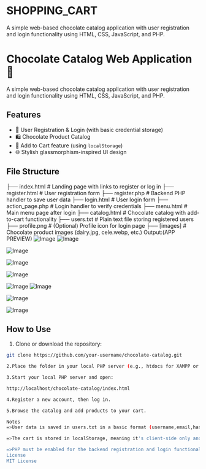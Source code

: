 # SHOPPING_CART
A simple web-based chocolate catalog application with user registration and login functionality using HTML, CSS, JavaScript, and PHP.

# Chocolate Catalog Web Application 🍫

A simple web-based chocolate catalog application with user registration and login functionality using HTML, CSS, JavaScript, and PHP.

## Features

- 🔐 User Registration & Login (with basic credential storage)
- 🛍️ Chocolate Product Catalog
- 🛒 Add to Cart feature (using `localStorage`)
- 🌐 Stylish glassmorphism-inspired UI design

## File Structure
├── index.html # Landing page with links to register or log in
├── register.html # User registration form
├── register.php # Backend PHP handler to save user data
├── login.html # User login form
├── action_page.php # Login handler to verify credentials
├── menu.html # Main menu page after login
├── catalog.html # Chocolate catalog with add-to-cart functionality
├── users.txt # Plain text file storing registered users
├── profile.png # (Optional) Profile icon for login page
├── [images] # Chocolate product images (dairy.jpg, cele.webp, etc.)
Output:(APP PREVIEW)
![Image](https://github.com/user-attachments/assets/fecf1109-aadd-482a-b741-a093b6e8afe8)
![Image](https://github.com/user-attachments/assets/7291bfa0-788d-49f0-adfc-e22b085da7b7)

![Image](https://github.com/user-attachments/assets/146903f7-8978-4eca-8504-8ae40836f995)

![Image](https://github.com/user-attachments/assets/d3fc631f-1c95-4340-be12-3c774c9c64e5)

![Image](https://github.com/user-attachments/assets/ac33b45a-87b0-41b5-86cd-e664007a7e6a)

![Image](https://github.com/user-attachments/assets/957b52ea-c4fb-432a-923e-2beb675eaef2)
![Image](https://github.com/user-attachments/assets/16c2e801-c3f3-47a3-bd10-c3ec9caa74d0)

![Image](https://github.com/user-attachments/assets/c613dda9-c9aa-4fb9-91d0-b66b714e846f)

![Image](https://github.com/user-attachments/assets/bd73fc91-c09c-4160-9718-84f5ce8aee1a)

## How to Use

1. Clone or download the repository:

  ```bash
  git clone https://github.com/your-username/chocolate-catalog.git

2.Place the folder in your local PHP server (e.g., htdocs for XAMPP or www for WAMP).

3.Start your local PHP server and open:

  http://localhost/chocolate-catalog/index.html

4.Register a new account, then log in.

5.Browse the catalog and add products to your cart.

Notes
  =>User data is saved in users.txt in a basic format (username,email,hashed-password). This is for learning purposes only and not secure for production.

  =>The cart is stored in localStorage, meaning it's client-side only and resets per browser/device.

  =>PHP must be enabled for the backend registration and login functionality to work.
License
MIT License
